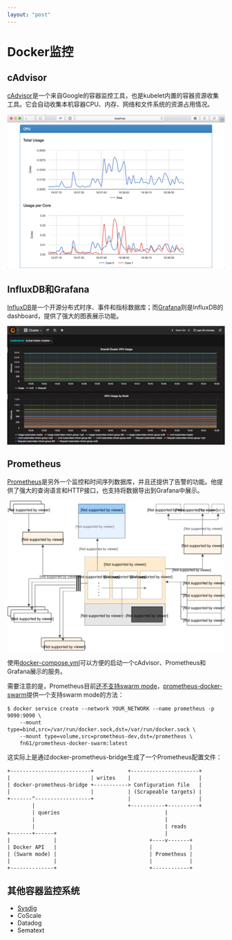 ```yaml
---
layout: "post"
---
```


# Docker监控

## cAdvisor

[cAdvisor](https://github.com/google/cadvisor)是一个来自Google的容器监控工具，也是kubelet内置的容器资源收集工具。它会自动收集本机容器CPU、内存、网络和文件系统的资源占用情况。

![](14842107270881.png)

## InfluxDB和Grafana

[InfluxDB](https://www.influxdata.com/time-series-platform/influxdb/)是一个开源分布式时序、事件和指标数据库；而[Grafana](http://grafana.org/)则是InfluxDB的dashboard，提供了强大的图表展示功能。

![](14842114123604.jpg)

## Prometheus

[Prometheus](https://prometheus.io)是另外一个监控和时间序列数据库，并且还提供了告警的功能。他提供了强大的查询语言和HTTP接口，也支持将数据导出到Grafana中展示。

![](prometheus.svg)

使用[docker-compose.yml](docker-compose.yml)可以方便的启动一个cAdvisor、Prometheus和Grafana展示的服务。

需要注意的是，Prometheus目前[还不支持swarm mode](https://github.com/prometheus/prometheus/issues/1766)，[prometheus-docker-swarm](https://github.com/function61/prometheus-docker-swarm)提供一个支持swarm mode的方法：

```
$ docker service create --network YOUR_NETWORK --name prometheus -p 9090:9090 \
    --mount type=bind,src=/var/run/docker.sock,dst=/var/run/docker.sock \
    --mount type=volume,src=prometheus-dev,dst=/prometheus \
    fn61/prometheus-docker-swarm:latest
```

这实际上是通过docker-prometheus-bridge生成了一个Prometheus配置文件：

```
+--------------------------+           +----------------------+
|                          | writes    |                      |
| docker-prometheus-bridge +-----------> Configuration file   |
|                          |           | (Scrapeable targets) |
+-------^------------------+           |                      |
        |                              +-----------+----------+
        | queries                                  |
        |                                          |
        |                                          | reads
+-------+------+                                   |
|              |                              +----v-------+
| Docker API   |                              |            |
| (Swarm mode) |                              | Prometheus |
|              |                              |            |
+--------------+                              +------------+
```

## 其他容器监控系统

- [Sysdig](http://blog.kubernetes.io/2015/11/monitoring-Kubernetes-with-Sysdig.html)
- CoScale
- Datadog
- Sematext


